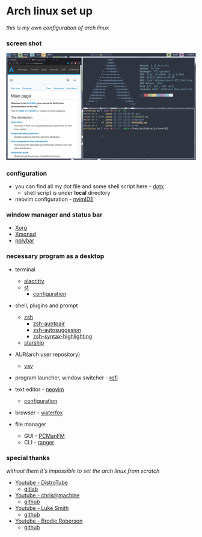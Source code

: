 # Arch linux set up
*this is my own configuration of arch linux*


### screen shot 
![desktop](./picture/01.png)


### configuration
- you can find all my dot file and some shell script here - [dotx](https://github.com/opottghjk00/dotx)
    - shell script is under **local** directory
- neovim configuration - [nvimIDE](https://github.com/opottghjk00/nvimIDE)


### window manager and status bar
- [Xorg](https://wiki.archlinux.org/title/Xorg)
- [Xmonad](https://github.com/xmonad/xmonad)
- [polybar](https://github.com/polybar/polybar)


### necessary program as a desktop
- terminal
    - [alacritty](https://github.com/alacritty/alacritty)
    - [st](https://st.suckless.org/)
        - [configuration](https://github.com/opottghjk00/st_rice)
- shell, plugins and prompt
    - [zsh](https://wiki.archlinux.org/title/Zsh)
        - [zsh-auotpair](https://github.com/hlissner/zsh-autopair)
        - [zsh-autosuggesion](https://github.com/zsh-users/zsh-autosuggestions)
        - [zsh-syntax-highlighting](https://github.com/zsh-users/zsh-syntax-highlighting)
    - [starship](https://github.com/starship/starship)

- AUR(arch user repository)
    - [yay](https://github.com/Jguer/yay)

- program launcher, window switcher - [rofi](https://github.com/davatorium/rofi)

- text editor - [neovim](https://github.com/neovim/neovim)
    - [configuration](https://github.com/opottghjk00/nvimIDE)

- browser - [waterfox](https://github.com/WaterfoxCo/Waterfox)

- file manager
    - GUI - [PCManFM](https://wiki.archlinux.org/title/PCManFM)
    - CLI - [ranger](https://github.com/ranger/ranger)


### special thanks
*without them it's impossible to set the arch linux from scratch*

- [Youtube - DistroTube](https://www.youtube.com/c/DistroTube)
    - [gitlab](https://gitlab.com/dwt1)
- [Youtube - chris@machine](https://www.youtube.com/c/ChrisAtMachine)
    - [github](https://github.com/ChristianChiarulli)
- [Youtube - Luke Smith](https://www.youtube.com/c/LukeSmithxyz)
    - [github](https://github.com/LukeSmithxyz)
- [Youtube - Brodie Roberson](https://www.youtube.com/c/BrodieRobertson)
    - [github](https://github.com/BrodieRobertson)
